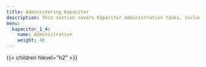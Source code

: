 ```yaml
---
title: Administering Kapacitor
description: This section covers Kapacitor administration tasks, including configuring, securing, and upgrading.
menu:
  kapacitor_1_4:
    name: Administration
    weight: 40
---
```


{{< children hlevel="h2" >}}
